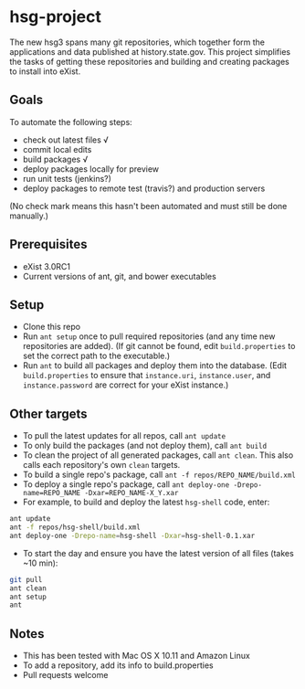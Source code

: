 # hsg-project

The new hsg3 spans many git repositories, which together form the applications and data published at history.state.gov. This project simplifies the tasks of getting these repositories and building and creating packages to install into eXist.

## Goals

To automate the following steps:

- check out latest files √
- commit local edits
- build packages √
- deploy packages locally for preview
- run unit tests (jenkins?)
- deploy packages to remote test (travis?) and production servers

(No check mark means this hasn't been automated and must still be done manually.)

## Prerequisites

- eXist 3.0RC1
- Current versions of ant, git, and bower executables

## Setup

- Clone this repo
- Run `ant setup` once to pull required repositories (and any time new repositories are added). (If git cannot be found, edit `build.properties` to set the correct path to the executable.)
- Run `ant` to build all packages and deploy them into the database. (Edit `build.properties` to ensure that `instance.uri`, `instance.user`, and `instance.password` are correct for your eXist instance.)

## Other targets

- To pull the latest updates for all repos, call `ant update`
- To only build the packages (and not deploy them), call `ant build`
- To clean the project of all generated packages, call `ant clean`. This also calls each repository's own `clean` targets.
- To build a single repo's package, call `ant -f repos/REPO_NAME/build.xml`
- To deploy a single repo's package, call `ant deploy-one -Drepo-name=REPO_NAME -Dxar=REPO_NAME-X_Y.xar`
- For example, to build and deploy the latest `hsg-shell` code, enter:

```bash
ant update
ant -f repos/hsg-shell/build.xml
ant deploy-one -Drepo-name=hsg-shell -Dxar=hsg-shell-0.1.xar
```

- To start the day and ensure you have the latest version of all files (takes ~10 min):

```bash
git pull
ant clean
ant setup
ant
```

## Notes

- This has been tested with Mac OS X 10.11 and Amazon Linux
- To add a repository, add its info to build.properties
- Pull requests welcome
